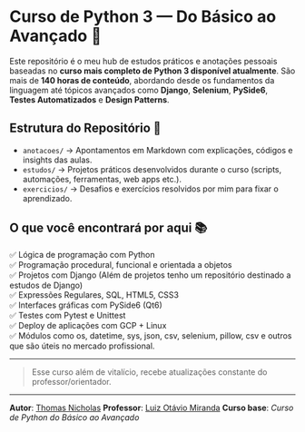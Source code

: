# Curso de Python 3 — Do Básico ao Avançado 🚀

Este repositório é o meu hub de estudos práticos e anotações pessoais baseadas no **curso mais completo de Python 3 disponível atualmente**. São mais de **140 horas de conteúdo**, abordando desde os fundamentos da linguagem até tópicos avançados como **Django**, **Selenium**, **PySide6**, **Testes Automatizados** e **Design Patterns**.

## Estrutura do Repositório 📁

- `anotacoes/` → Apontamentos em Markdown com explicações, códigos e insights das aulas.
- `estudos/` → Projetos práticos desenvolvidos durante o curso (scripts, automações, ferramentas, web apps etc.).
- `exercicios/` → Desafios e exercícios resolvidos por mim para fixar o aprendizado.

## O que você encontrará por aqui 📚

✅ Lógica de programação com Python  
✅ Programação procedural, funcional e orientada a objetos  
✅ Projetos com Django (Além de projetos tenho um repositório destinado a estudos de Django)  
✅ Expressões Regulares, SQL, HTML5, CSS3  
✅ Interfaces gráficas com PySide6 (Qt6)  
✅ Testes com Pytest e Unittest  
✅ Deploy de aplicações com GCP + Linux  
✅ Módulos como os, datetime, sys, json, csv, selenium, pillow, csv e outros que são úteis no mercado profissional.

---
> Esse curso além de vitalício, recebe atualizações constante do professor/orientador.
---

**Autor**: [Thomas Nicholas](https://github.com/ThomasNicholas21)
**Professor**: [Luiz Otávio Miranda](https://gist.github.com/luizomf)
**Curso base**: _Curso de Python do Básico ao Avançado_  
